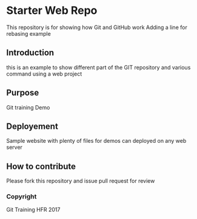 # Starter Web Repo

This repository is for showing how Git and GitHub work
Adding a line for rebasing example

## Introduction 
this is an example  to show different part of the GIT repository and various command using a web project

## Purpose
Git training Demo

## Deployement

Sample website with plenty of files for demos
can deployed on any web server

## How to contribute
Please fork this repository and issue pull request for review 

### Copyright 

Git Training HFR 2017